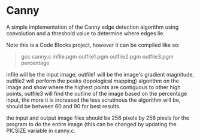 # Canny
A simple implementation of the Canny edge detection algorithm using convolution and a threshold value to determine where edges lie.

Note this is a Code Blocks project, however it can be compiled like so:

>gcc canny.c infile.pgm outfile1.pgm outfile2.pgm outfile3.pgm percentage

infile will be the input image, outfile1 will be the image's gradient magnitude, outfile2 will perform the peaks (topological mapping) algorithm on the image and show where the highest points are contiguous to other high points, outfile3 will find the outline of the image based on the percentage input, the more it is increased the less scrutinous the algorithm will be, should be between 60 and 90 for best results.

the input and output image files should be 256 pixels by 256 pixels for the program to do the entire image (this can be changed by updating the PICSIZE variable in canny.c.
